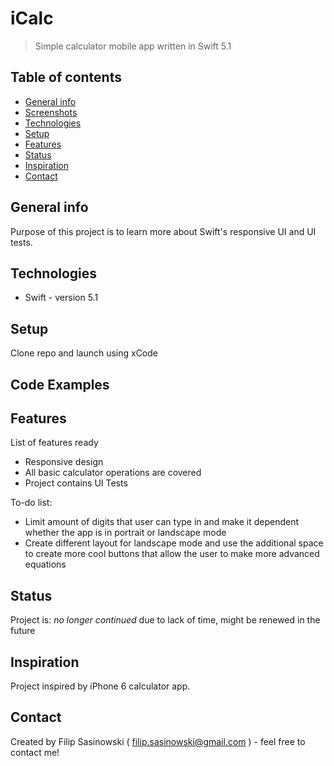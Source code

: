 # iCalc
> Simple calculator mobile app written in Swift 5.1

## Table of contents
* [General info](#general-info)
* [Screenshots](#screenshots)
* [Technologies](#technologies)
* [Setup](#setup)
* [Features](#features)
* [Status](#status)
* [Inspiration](#inspiration)
* [Contact](#contact)

## General info
Purpose of this project is to learn more about Swift's responsive UI and UI tests.

## Technologies
* Swift - version 5.1

## Setup
Clone repo and launch using xCode

## Code Examples


## Features
List of features ready
* Responsive design
* All basic calculator operations are covered
* Project contains UI Tests

To-do list:
* Limit amount of digits that user can type in and make it dependent whether the app is in portrait or landscape mode
* Create different layout for landscape mode and use the additional space to create more cool buttons that allow the user to make more advanced equations

## Status
Project is:  _no longer continued_ due to lack of time, might be renewed in the future

## Inspiration
Project inspired by iPhone 6 calculator app.

## Contact
Created by Filip Sasinowski ( filip.sasinowski@gmail.com ) - feel free to contact me!
